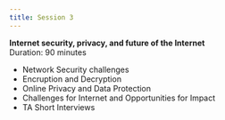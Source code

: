 ```yaml
---
title: Session 3
---
```


**Internet security, privacy, and future of the Internet** <br>
Duration: 90 minutes
  - Network Security challenges
  - Encruption and Decryption
  - Online Privacy and Data Protection
  - Challenges for Internet and Opportunities for Impact
  - TA Short Interviews